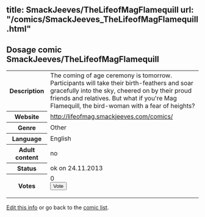 title: SmackJeeves/TheLifeofMagFlamequill
url: "/comics/SmackJeeves_TheLifeofMagFlamequill.html"
---
Dosage comic SmackJeeves/TheLifeofMagFlamequill
-----------------------------------------

<p id="msg"></p>
<script type="text/javascript">
if (window.location.search === '?edit_info_mail=sent_ok') {
  var elem = document.getElementById("msg");
  elem.innerHTML = 'Edited information sucessfully sent for review, which is usually done daily. Thanks!';
  elem.className = 'ok';
}
</script>
<table class="comicinfo">
<tr>
<th>Description</th><td>The coming of age ceremony is tomorrow. Participants will take their birth-feathers and soar gracefully into the sky, cheered on by their proud friends and relatives. But what if you're Mag Flamequill, the bird-woman with a fear of heights?</td>
</tr>
<tr>
<th>Website</th><td><a href="http://lifeofmag.smackjeeves.com/comics/">http://lifeofmag.smackjeeves.com/comics/</a></td>
</tr>
<tr>
<th>Genre</th><td>Other</td>
</tr>
<tr>
<th>Language</th><td>English</td>
</tr>
<tr>
<th>Adult content</th><td>no</td>
</tr>
<tr>
<th>Status</th><td>ok on 24.11.2013</td>
</tr>
<tr>
<th>Votes</th><td>0
<form action="http://gaecounter.appspot.com/count/" method="POST">
<input name="name" type="hidden" value="SmackJeeves_TheLifeofMagFlamequill"/>
<input name="uid" type="hidden" id="voteuid" value=""/>
<input type="submit" value="Vote"/>
</form>
</td>
</tr>
</table>
<script type="text/javascript">
var ua = navigator.userAgent;
document.getElementById("voteuid").value = ua.replace(/[^a-zA-Z0-9\._:]/g , "_");;
</script>

[Edit this info](SmackJeeves_TheLifeofMagFlamequill_edit.html) or go back to the [comic list](../comic-index.html).

